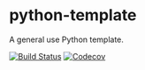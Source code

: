 # python-template

A general use Python template.

[![Build Status](https://github.com/NickStrauch13/python-template/actions/workflows/python-ci.yml/badge.svg)](https://github.com/NickStrauch13/python-template/actions)
[![Codecov](https://codecov.io/gh/NickStrauch13/python-template/branch/main/graph/badge.svg)](https://codecov.io/gh/NickStrauch13/python-template)
